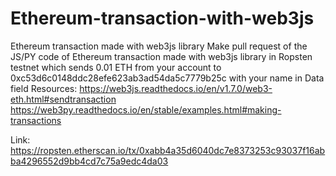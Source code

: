 # Ethereum-transaction-with-web3js

Ethereum transaction made with web3js library Make pull request of the JS/PY code of Ethereum transaction made with
web3js library in Ropsten testnet which sends 0.01 ETH from your account to 0xc53d6c0148ddc28efe623ab3ad54da5c7779b25c
with your name in Data field Resources:
https://web3js.readthedocs.io/en/v1.7.0/web3-eth.html#sendtransaction
https://web3py.readthedocs.io/en/stable/examples.html#making-transactions

Link:
https://ropsten.etherscan.io/tx/0xabb4a35d6040dc7e8373253c93037f16abba4296552d9bb4cd7c75a9edc4da03